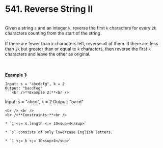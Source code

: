 # 541. Reverse String II

<br />Given a string `s` and an integer `k`, reverse the first `k` characters for every `2k` characters counting from the start of the string.<br />
<br />If there are fewer than `k` characters left, reverse all of them. If there are less than `2k` but greater than or equal to `k` characters, then reverse the first `k` characters and leave the other as original.<br />
<br /> <br />
<br />**Example 1:**<br />
```
Input: s = "abcdefg", k = 2
Output: "bacdfeg"
```<br />**Example 2:**<br />
```
Input: s = "abcd", k = 2
Output: "bacd"
```
<br /> <br />
<br />**Constraints:**<br />

* `1 <;= s.length <;= 10<sup>4</sup>`

* `s` consists of only lowercase English letters.

* `1 <;= k <;= 10<sup>4</sup>`